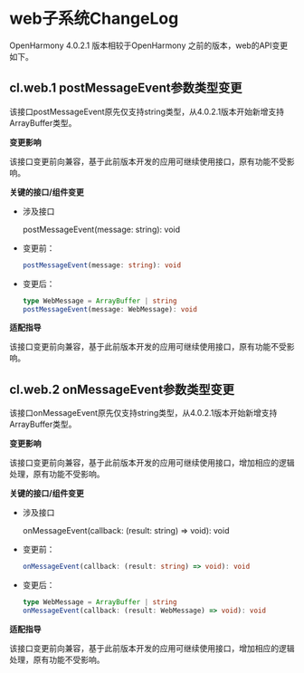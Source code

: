 # web子系统ChangeLog

OpenHarmony 4.0.2.1 版本相较于OpenHarmony 之前的版本，web的API变更如下。

## cl.web.1 postMessageEvent参数类型变更

该接口postMessageEvent原先仅支持string类型，从4.0.2.1版本开始新增支持ArrayBuffer类型。

**变更影响**

该接口变更前向兼容，基于此前版本开发的应用可继续使用接口，原有功能不受影响。

**关键的接口/组件变更**

- 涉及接口

  postMessageEvent(message: string): void

- 变更前：

  ```ts
  postMessageEvent(message: string): void
  ```

- 变更后：

  ```ts
  type WebMessage = ArrayBuffer | string
  postMessageEvent(message: WebMessage): void
  ```

**适配指导**

该接口变更前向兼容，基于此前版本开发的应用可继续使用接口，原有功能不受影响。

## cl.web.2 onMessageEvent参数类型变更

该接口onMessageEvent原先仅支持string类型，从4.0.2.1版本开始新增支持ArrayBuffer类型。

**变更影响**

该接口变更前向兼容，基于此前版本开发的应用可继续使用接口，增加相应的逻辑处理，原有功能不受影响。

**关键的接口/组件变更**

- 涉及接口

  onMessageEvent(callback: (result: string) => void): void

- 变更前：

  ```ts
  onMessageEvent(callback: (result: string) => void): void
  ```

- 变更后：

  ```ts
  type WebMessage = ArrayBuffer | string
  onMessageEvent(callback: (result: WebMessage) => void): void
  ```

**适配指导**

该接口变更前向兼容，基于此前版本开发的应用可继续使用接口，增加相应的逻辑处理，原有功能不受影响。